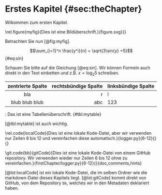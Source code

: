 # Erstes Kapitel {#sec:theChapter}

Wilkommen zum ersten Kapitel.

\rel.figure{myfig}{Dies ist eine Bildüberschrift.}{figure.svg}{}

Betrachten Sie nun [@fig:myfig].

$$\sum_{i=1}^n \frac{y^i}{n} = \sqrt{3\sin{y} +5}$$ {#eq:sin}

Schauen Sie bitte auf die Gleichung [@eq:sin].
Wir können Formeln auch direkt in den Text einbetten und z.B. $x = \log_2 5$ schreiben.

|zentrierte Spalte|rechtsbündige Spalte|linksbündige Spalte|
|:-:|--:|:--|
|bla|r|l|
|blub blub blub|abc|123|

: Das ist eine Tabellenüberschrift. {#tbl:mytable}

[@tbl:mytable] ist auch wichtig.

\rel.code{localCode}{Dies ist eine lokale Kode-Datei, aber wir verwenden nur Zeilen 6 bis 12 und vereinfachen diese automatisch.}{logger.py}{6-12}{}{}

\git.code{bb}{gitCode}{Dies ist eine lokale Kode-Datei von einem GitHub repository. Wir verwenden wieder nur Zeilen 6 bis 12 ohne zu vereinfachen.}{firstChapter/logger.py}{6-12}{}{doc,comments,hints}

[@lst:localCode] ist ein lokale Kode-Datei, die im selben Ordner wie die markdown-Datei dieses Kapitels liegt.
[@lst:gitCode] kommt direkt von GitHub, von dem Repository `bb`, welches wir in den Metadaten deklariert haben.



